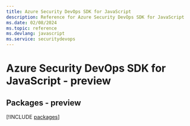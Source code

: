 ```yaml
---
title: Azure Security DevOps SDK for JavaScript
description: Reference for Azure Security DevOps SDK for JavaScript
ms.date: 02/08/2024
ms.topic: reference
ms.devlang: javascript
ms.service: securitydevops
---
```

# Azure Security DevOps SDK for JavaScript - preview
## Packages - preview
[!INCLUDE [packages](security-devops-index.md)]